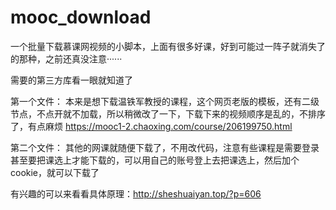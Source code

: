 # mooc_download
一个批量下载慕课网视频的小脚本，上面有很多好课，好到可能过一阵子就消失了的那种，之前还真没注意······

需要的第三方库看一眼就知道了

第一个文件：
本来是想下载温铁军教授的课程，这个网页老版的模板，还有二级节点，不点开就不加载，所以稍微改了一下，下载下来的视频顺序是乱的，不排序了，有点麻烦
https://mooc1-2.chaoxing.com/course/206199750.html

第二个文件：
其他的网课就随便下载了，不用改代码，注意有些课程是需要登录甚至要把课选上才能下载的，可以用自己的账号登上去把课选上，然后加个cookie，就可以下载了

有兴趣的可以来看看具体原理：http://sheshuaiyan.top/?p=606
